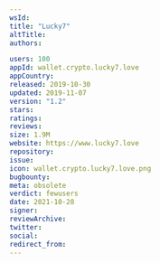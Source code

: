 ```yaml
---
wsId: 
title: "Lucky7"
altTitle: 
authors:

users: 100
appId: wallet.crypto.lucky7.love
appCountry: 
released: 2019-10-30
updated: 2019-11-07
version: "1.2"
stars: 
ratings: 
reviews: 
size: 1.9M
website: https://www.lucky7.love
repository: 
issue: 
icon: wallet.crypto.lucky7.love.png
bugbounty: 
meta: obsolete
verdict: fewusers
date: 2021-10-28
signer: 
reviewArchive:
twitter: 
social:
redirect_from:
---
```


